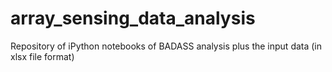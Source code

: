 # array_sensing_data_analysis
Repository of iPython notebooks of BADASS analysis plus the input data (in xlsx file format)
